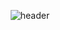 <!-- 
<div align="center">
<img  align="right" height="200" src="/rightt.png"  />
<img align="left" height="200" src="/leftt.png"  />
<h1 align="center">Hi 👋, I'm Tiffany</h1>
</div> 
-->
<div align="center">

![header](https://capsule-render.vercel.app/api?type=waving&color=gradient&height=200&section=header&text=Hello!&fontSize=40&animation=twinkling&fontAlignY=35)

</div>





